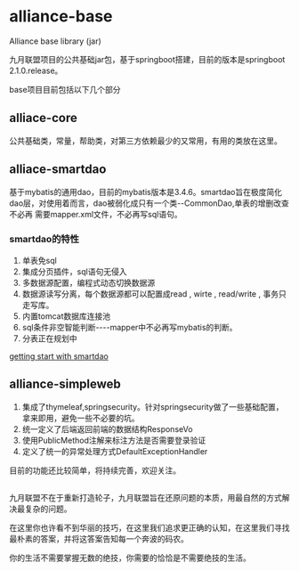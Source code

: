 # alliance-base
Alliance base library (jar)

九月联盟项目的公共基础jar包，基于springboot搭建，目前的版本是springboot 2.1.0.release。

base项目目前包括以下几个部分

## alliace-core
   公共基础类，常量，帮助类，对第三方依赖最少的又常用，有用的类放在这里。
## alliace-smartdao
   基于mybatis的通用dao，目前的mybatis版本是3.4.6。smartdao旨在极度简化dao层，对使用着而言，dao被弱化成只有一个类--CommonDao,单表的增删改查不必再
   需要mapper.xml文件，不必再写sql语句。
   
### smartdao的特性
   1. 单表免sql
   2. 集成分页插件，sql语句无侵入
   3. 多数据源配置，编程式动态切换数据源
   4. 数据源读写分离，每个数据源都可以配置成read , wirte , read/write , 事务只走写库。
   5. 内置tomcat数据库连接池
   6. sql条件非空智能判断----mapper中不必再写mybatis的<if test>判断。
   7. 分表正在规划中
   
   [getting start with smartdao](https://www.jianshu.com/p/96f34e8cdbe9)

## alliance-simpleweb
   1. 集成了thymeleaf,springsecurity。针对springsecurity做了一些基础配置，拿来即用，避免一些不必要的坑。
   2. 统一定义了后端返回前端的数据结构ResponseVo
   3. 使用PublicMethod注解来标注方法是否需要登录验证
   4. 定义了统一的异常处理方式DefaultExceptionHandler
   
目前的功能还比较简单，将持续完善，欢迎关注。

## 

九月联盟不在于重新打造轮子，九月联盟旨在还原问题的本质，用最自然的方式解决最复杂的问题。

在这里你也许看不到华丽的技巧，在这里我们追求更正确的认知，在这里我们寻找最朴素的答案，并将这答案告知每一个奔波的码农。

你的生活不需要掌握无数的绝技，你需要的恰恰是不需要绝技的生活。
